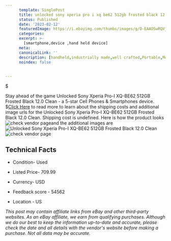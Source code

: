 ```yaml
---
      template: SinglePost
      title: unlocked sony xperia pro i xq be62 512gb frosted black 12 0 clean
      status: Published
      date: '2023-02-12'
      featuredImage: https://i.ebayimg.com/thumbs/images/g/D-EAAOSwRQVj2Tf5/s-l225.jpg
      categories: 
      excerpt: >-
        [smartphone,device ,hand held device]
      meta:
      canonicalLink: ''
      description: [handheld,industrially made,well crafted,Portable,Mobile,Compact,Convenient,Lightweight,Maneuverable,Man-portable,Miniature,Carriable,Hand-held,Light,Holdable,Transportable,Mobile device,Pocket-sized,On-the-go,Wireless,Cordless,Compact size,Convenient size, smartphone,device ,hand held device]
      noindex: false
      
        
---
```

$

Stay ahead of the game Unlocked Sony Xperia Pro-I XQ-BE62 512GB Frosted Black 12.0 Clean - a 5-star Cell Phones & Smartphones device.
$[Click Here](https://www.ebay.com/itm/225389016203?hash=item347a3b748b%3Ag%3AD-EAAOSwRQVj2Tf5&mkevt=1&mkcid=1&mkrid=711-53200-19255-0&campid=%253CePNCampaignId%253E&customid=%253CreferenceId%253E&toolid=10049) to read more to learn about the shipping costs and additional image urls for the Unlocked Sony Xperia Pro-I XQ-BE62 512GB Frosted Black 12.0 Clean. Shipping cost is undefined. Here is how the product looks ![check vendor page](https://i.ebayimg.com/thumbs/images/g/D-EAAOSwRQVj2Tf5/s-l225.jpg)and the additional images are![Unlocked Sony Xperia Pro-I XQ-BE62 512GB Frosted Black 12.0 Clean](https://i.ebayimg.com/images/g/D-EAAOSwRQVj2Tf5/s-l1200.jpg)![check vendor page](https://origin-galleryplus.ebayimg.com/ws/web/225389016203_2_0_1/225x225.jpg,https://origin-galleryplus.ebayimg.com/ws/web/225389016203_3_0_1/225x225.jpg,https://origin-galleryplus.ebayimg.com/ws/web/225389016203_4_0_1/225x225.jpg,https://origin-galleryplus.ebayimg.com/ws/web/225389016203_5_0_1/225x225.jpg,https://origin-galleryplus.ebayimg.com/ws/web/225389016203_6_0_1/225x225.jpg,https://origin-galleryplus.ebayimg.com/ws/web/225389016203_7_0_1/225x225.jpg,https://origin-galleryplus.ebayimg.com/ws/web/225389016203_8_0_1/225x225.jpg)



 ## Technical Facts 



     
      

 - Condition- Used 


      

 - Listed Price- 709.99 


      

 - Currency- USD 


      

 - Feedback score - 54562 


      

 - Location - US 


      
      

 *_This post may contain affiliate links from eBay and other third-party websites. As an eBay affiliate, we earn from qualifying purchases. Although we do our best to keep the information up-to-date and accurate, please check the date and all details with the vendor's website before making a purchase. Not all data may be accurate._*






